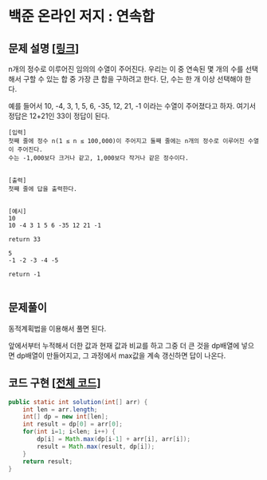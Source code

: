 # 백준 온라인 저지 : 연속합

## 문제 설명 [[링크]](https://www.acmicpc.net/problem/1912)

n개의 정수로 이루어진 임의의 수열이 주어진다. 우리는 이 중 연속된 몇 개의 수를 선택해서 구할 수 있는 합 중 가장 큰 합을 구하려고 한다. 단, 수는 한 개 이상 선택해야 한다.

예를 들어서 10, -4, 3, 1, 5, 6, -35, 12, 21, -1 이라는 수열이 주어졌다고 하자. 여기서 정답은 12+21인 33이 정답이 된다.


```
[입력]
첫째 줄에 정수 n(1 ≤ n ≤ 100,000)이 주어지고 둘째 줄에는 n개의 정수로 이루어진 수열이 주어진다. 
수는 -1,000보다 크거나 같고, 1,000보다 작거나 같은 정수이다.


[출력]
첫째 줄에 답을 출력한다.


[예시]
10
10 -4 3 1 5 6 -35 12 21 -1

return 33

5
-1 -2 -3 -4 -5

return -1


```





## 문제풀이

동적계획법을 이용해서 풀면 된다. 

앞에서부터 누적해서 더한 값과 현재 값과 비교를 하고 그중 더 큰 것을 dp배열에 넣으면 dp배열이 만들어지고, 그 과정에서 max값을 계속 갱신하면 답이 나온다.






## 코드 구현 [[전체 코드]](./Main.java)

```java
public static int solution(int[] arr) {
    int len = arr.length;
    int[] dp = new int[len];
    int result = dp[0] = arr[0];
    for(int i=1; i<len; i++) {
        dp[i] = Math.max(dp[i-1] + arr[i], arr[i]);
        result = Math.max(result, dp[i]);
    }
    return result;
}
```




